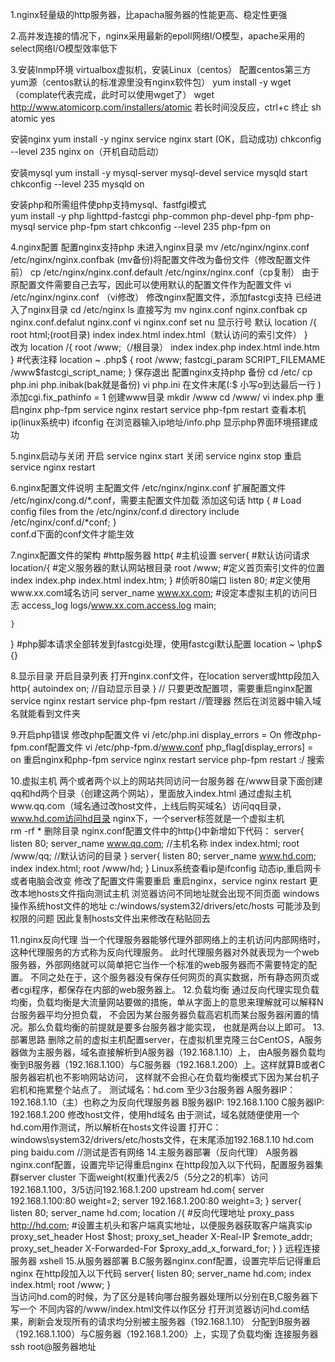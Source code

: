 1.nginx轻量级的http服务器，比apacha服务器的性能更高、稳定性更强

2.高并发连接的情况下，nginx采用最新的epoll网络I/O模型，apache采用的select网络I/O模型效率低下

3.安装lnmp环境
  virtualbox虚拟机，安装Linux（centos）
  配置centos第三方yum源（centos默认的标准源里没有nginx软件包）
	yum install -y wget  （complate代表完成，此时可以使用wget了）
	wget http://www.atomicorp.com/installers/atomic
	若长时间没反应，ctrl+c 终止
	sh atomic
	yes
  
  安装nginx
    yum install -y nginx 
  	service nginx start (OK，启动成功)
  	chkconfig  --level 235 nginx on（开机自动启动）

  安装mysql
    yum install -y mysql-server mysql-devel
    service mysqld start
    chkconfig --level 235 mysqld on

  安装php和所需组件使php支持mysql、fastfgi模式  
    yum install -y php lighttpd-fastcgi php-common php-devel php-fpm
    php-mysql
    service php-fpm start
    chkconfig --level 235 php-fpm on

4.nginx配置
  配置nginx支持php
    未进入nginx目录
      mv /etc/nginx/nginx.conf /etc/nginx/nginx.confbak (mv备份)将配置文件改为备份文件（修改配置文件前）
      cp /etc/nginx/nginx.conf.default /etc/nginx/nginx.conf（cp复制）
      由于原配置文件需要自己去写，因此可以使用默认的配置文件作为配置文件
      vi /etc/nginx/nginx.conf  （vi修改）
      修改nginx配置文件，添加fastcgi支持
    已经进入了nginx目录
      cd /etc/nginx
      ls
      直接写为
      mv nginx.conf nginx.confbak
      cp nginx.conf.defalut nginx.conf
      vi nginx.conf
    set nu 显示行号
    默认
    location /{
    	root html;(root目录)
    	index index.html index.html（默认访问的索引文件）
	}  
	改为
	location /{
		root /www;（/根目录）
		index index.php index.html inde.htm
	}
	#代表注释
	location ~ \.php$ {
		root /www;
		fastcgi_param SCRIPT_FILEMAME /www$fastcgi_script_name;
	}
	保存退出
	配置nginx支持php
	备份
	  cd /etc/
	  cp php.ini php.inibak(bak就是备份)
	  vi php.ini
	  在文件末尾(:$ 小写o到达最后一行 )添加cgi.fix_pathinfo = 1
	创建www目录
	   mkdir /www
	   cd /www/
	   vi index.php
	   <?php
	    phpinfo();  //测试php是否安装成功  
	   ?>
	重启nginx php-fpm
	   service nginx restart
	   service php-fpm restart
    查看本机ip(linux系统中)
       ifconfig
       在浏览器输入ip地址/info.php
       显示php界面环境搭建成功      	

5.nginx启动与关闭
  开启
    service nginx start
  关闭
    service nginx stop
  重启
    service nginx restart

6.nginx配置文件说明
  主配置文件
    /etc/nginx/nginx.conf
  扩展配置文件
    /etc/nginx/cong.d/*.conf，需要主配置文件加载
    添加这句话
    http {
		# Load config files from the /etc/nginx/conf.d directory
		include /etc/nginx/conf.d/*conf;
	}      
	conf.d下面的conf文件才能生效

7.nginx配置文件的架构
  #http服务器
  http{
  	#主机设置
  	server{
  		#默认访问请求
  		location/{
  		    #定义服务器的默认网站根目录
			root /www;
			#定义首页索引文件的位置
			index index.php index.html index.htm;
  		}
  		#侦听80端口
  		listen 80;
  		#定义使用www.xx.com域名访问
  		server_name www.xx.com;
  		#设定本虚拟主机的访问日志
  		access_log logs/www.xx.com.access.log main;

  	}
  }	
  #php脚本请求全部转发到fastcgi处理，使用fastcgi默认配置
  location ~ \php$ {}

8.显示目录
  开启目录列表
  打开nginx.conf文件，在location server或http段加入
  http{
  	autoindex on; //自动显示目录
  }
  // 只要更改配置项，需要重启nginx配置
  service nginx restart
  service php-fpm restart //管理器
  然后在浏览器中输入域名就能看到文件夹

9.开启php错误
  修改php配置文件
  vi /etc/php.ini
  display_errors = On
  修改php-fpm.conf配置文件
  vi /etc/php-fpm.d/www.conf
  php_flag[display_errors] = on
  重启nginx和php-fpm
  service nginx restart
  service php-fpm restart
  :/ 搜索     

10.虚拟主机
   两个或者两个以上的网站共同访问一台服务器
   在/www目录下面创建qq和hd两个目录（创建这两个网站），里面放入index.html
   通过虚拟主机www.qq.com（域名通过改host文件，上线后购买域名）访问qq目录，www.hd.com访问hd目录
   nginx下，一个server标签就是一个虚拟主机  
   rm -rf * 删除目录
   nginx.conf配置文件中的http{}中新增如下代码：
   server{
     listen 80;
     server_name www.qq.com;  //主机名称
     index index.html;
     root /www/qq;   //默认访问的目录
   }
   server{
   	 listen 80;
   	 server_name www.hd.com;
   	 index index.html;
   	 root /www/hd;
   }
   Linux系统查看ip是ifconfig
   动态ip,重启网卡或者电脑会改变
   修改了配置文件需要重启
   重启nginx，service nginx restart
   更改本地hosts文件指向测试主机
   浏览器访问不同地址就会出现不同页面
   windows操作系统host文件的地址
   c:/windows/system32/drivers/etc/hosts
   可能涉及到权限的问题
   因此复制hosts文件出来修改在粘贴回去

11.nginx反向代理
   当一个代理服务器能够代理外部网络上的主机访问内部网络时，这种代理服务的方式称为反向代理服务。
   此时代理服务器对外就表现为一个web服务器，外部网络就可以简单把它当作一个标准的web服务器而不需要特定的配置。
   不同之处在于，这个服务器没有保存任何网页的真实数据，所有静态网页或者cgi程序，都保存在内部的web服务器上。 
12.负载均衡
   通过反向代理实现负载均衡，负载均衡是大流量网站要做的措施，单从字面上的意思来理解就可以解释N台服务器平均分担负载，
   不会因为某台服务器负载高宕机而某台服务器闲置的情况。那么负载均衡的前提就是要多台服务器才能实现，
   也就是两台以上即可。
13.部署思路
   删除之前的虚拟主机配置server，在虚拟机里克隆三台CentOS，A服务器做为主服务器，域名直接解析到A服务器（192.168.1.10）上，
   由A服务器负载均衡到B服务器（192.168.1.100）与C服务器（192.168.1.200）上。这样就算B或者C服务器宕机也不影响网站访问，
   这样就不会担心在负载均衡模式下因为某台机子宕机和拖累整个站点了。
   测试域名：hd.com
   至少3台服务器
   A服务器IP：192.168.1.10（主）也称之为反向代理服务器
   B服务器IP: 192.168.1.100
   C服务器IP: 192.168.1.200
   修改host文件，使用hd域名
   由于测试，域名就随便使用一个hd.com用作测试，所以解析在hosts文件设置
   打开C：windows\system32/drivers/etc/hosts文件，在末尾添加192.168.1.10 hd.com
   ping baidu.com //测试是否有网络
14.主服务器部署（反向代理）
   A服务器nginx.conf配置，设置完毕记得重启nginx
   在http段加入以下代码，配置服务器集群server cluster
   下面weight(权重)代表2/5（5分之2的机率）访问192.168.1.100，3/5访问192.168.1.200
   upstream hd.com{
   server 192.168.1.100:80 weight=2;
   server 192.168.1.200:80 weight=3;
   }
   server{
   listen 80;
   server_name hd.com;
   location /{
     #反向代理地址
	 proxy_pass http://hd.com;
	 #设置主机头和客户端真实地址，以便服务器获取客户端真实ip
	 proxy_set_header Host $host;
	 proxy_set_header X-Real-IP $remote_addr;
	 proxy_set_header X-Forwarded-For $proxy_add_x_forward_for;
   }
   }
   远程连接服务器 xshell
15.从服务器部署
   B.C服务器nginx.conf配置，设置完毕后记得重启nginx
   在http段加入以下代码
   server{
   listen 80;
   server_name hd.com;
   index index.html;
   root /www;
   }   
   当访问hd.com的时候，为了区分是转向哪台服务器处理所以分别在B,C服务器下写一个
   不同内容的/www/index.html文件以作区分
   打开浏览器访问hd.com结果，刷新会发现所有的请求均分别被主服务器（192.168.1.10）
   分配到B服务器（192.168.1.100）与C服务器（192.168.1.200）上，实现了负载均衡
   连接服务器
   ssh root@服务器地址
























   
